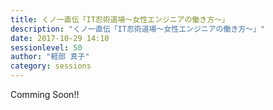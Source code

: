 ```yaml
---
title: くノ一直伝「IT忍術道場～女性エンジニアの働き方～」
description: "くノ一直伝「IT忍術道場～女性エンジニアの働き方～」"
date: 2017-10-29 14:10
sessionlevel: 50
author: "軽部 真子"
category: sessions
---
```

Comming Soon!!
